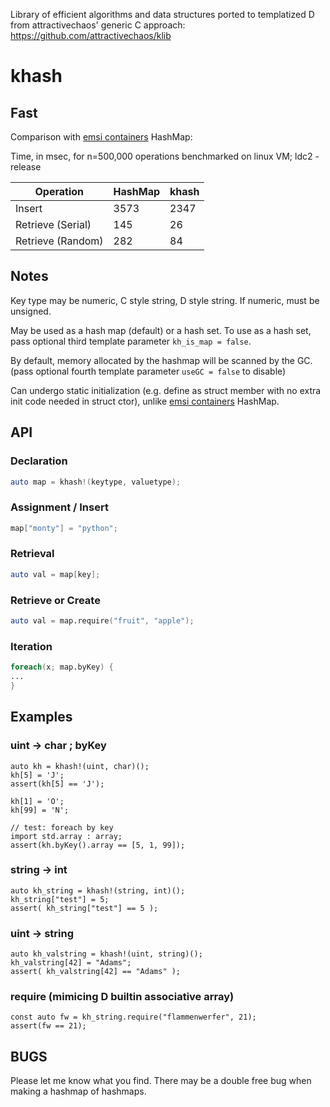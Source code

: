 Library of efficient algorithms and data structures ported to templatized D
from attractivechaos' generic C approach: https://github.com/attractivechaos/klib

# khash

## Fast

Comparison with [emsi containers](https://github.com/dlang-community/containers) HashMap:

Time, in msec, for n=500,000 operations benchmarked on linux VM; ldc2 -release

| Operation         | HashMap | khash |
|-------------------|---------|-------|
| Insert            | 3573    | 2347  |
| Retrieve (Serial) | 145     | 26    |
| Retrieve (Random) | 282     | 84    |


## Notes
Key type may be numeric, C style string, D style string.
If numeric, must be unsigned.

May be used as a hash map (default) or a hash set. To use as a hash set,
pass optional third template parameter `kh_is_map = false`.

By default, memory allocated by the hashmap will be scanned by the GC.
(pass optional fourth template parameter `useGC = false` to disable)

Can undergo static initialization (e.g. define as struct member
with no extra init code needed in struct ctor), unlike
[emsi containers](https://github.com/dlang-community/containers) HashMap.


## API

### Declaration
```D
auto map = khash!(keytype, valuetype);
```

### Assignment / Insert
```D
map["monty"] = "python";
```

### Retrieval
```D
auto val = map[key];
``` 

### Retrieve or Create
```D
auto val = map.require("fruit", "apple");
```

### Iteration
```D
foreach(x; map.byKey) {
...
}
```

## Examples

### uint -> char ; byKey
```
auto kh = khash!(uint, char)();
kh[5] = 'J';
assert(kh[5] == 'J');

kh[1] = 'O';
kh[99] = 'N';

// test: foreach by key
import std.array : array;
assert(kh.byKey().array == [5, 1, 99]);
```

### string -> int
```
auto kh_string = khash!(string, int)();
kh_string["test"] = 5;
assert( kh_string["test"] == 5 );
```

### uint -> string
```
auto kh_valstring = khash!(uint, string)();
kh_valstring[42] = "Adams";
assert( kh_valstring[42] == "Adams" );
```

### require (mimicing D builtin associative array)
```
const auto fw = kh_string.require("flammenwerfer", 21);
assert(fw == 21);
```

## BUGS

Please let me know what you find.
There may be a double free bug when making a hashmap of hashmaps.

